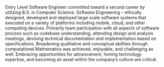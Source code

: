 
Entry Level Software Engineer committed toward a second career by utilizing B.S. in Computer Science: Software Engineering – ethically designed, developed and deployed large scale software systems that executed on a variety of platforms including mobile, cloud, and other computing devices. Primarily  team participation with all aspects of software process such as codebase understanding, attending design and analysis meetings, devising technical documentation  and implementation based on specifications. Broadening qualitative and conceptual abilities through computational Mathematics was achieved, enjoyable, and challenging as well. Embracing opportunities for advancement, honing technology expertise, and becoming an asset within the company’s culture are critical. 

<!---
philemmons/philemmons is a ✨ special ✨ repository because its `README.md` (this file) appears on your GitHub profile.
You can click the Preview link to take a look at your changes.
--->
